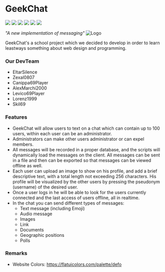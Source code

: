 
# GeekChat
![](https://img.shields.io/github/languages/code-size/eltarsilence/GeekChat.svg) ![](https://img.shields.io/badge/system-PHP/MySQL_DB-yellow.svg)  ![](https://img.shields.io/badge/project-School-green.svg) ![](https://img.shields.io/github/issues/eltarsilence/GeekChat.svg) ![](https://img.shields.io/badge/php-7_>-blue.svg) ![](https://img.shields.io/badge/collaborators-7-blueviolet.svg)

*"A new implementation of messaging"*
![Logo](https://i.gyazo.com/bc51348de597442286dfd041b6f9ba3a.png)

GeekChat's a school project which we decided to develop in order to learn leastways something about web design and programming.

### Our DevTeam
- EltarSilence
- Zexal0807
- Canippa69Player
- AlexMarchi2000
- Levico69Player
- Lorenz1999
- Skil69

### Features

- GeekChat will allow users to text on a chat which can contain up to 100 users, within each user can be an administrator.
- Administrators can make other users administrator or can expel members.
- All messages will be recorded in a proper database, and the scripts will dynamically load the messages on the client. All messages can be sent in a file and then can be exported so that messages can be viewed offline as well.
- Each user can upload an image to show on his profile, and add a brief descriptive text, with a total length not exceeding 256 characters. His profile will be visualized by the other users by pressing the pseudonym (username) of the desired user.
- Once a user logs in he will be able to look for the users currently connected and the last access of users offline, all in realtime.
- In the chat you can send different types of messages:
	- Text message (including Emoji)
	- Audio message
	- Images
	- Link
	- Documents
	- Geographic positions
	- Polls

### Remarks
- Website Colors: https://flatuicolors.com/palette/defo
